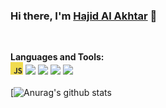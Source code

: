 

### Hi there, I'm [Hajid Al Akhtar](https://hajid.tech) 👋


<br />




**Languages and Tools:**  
<code><img height="20" src="https://raw.githubusercontent.com/github/explore/80688e429a7d4ef2fca1e82350fe8e3517d3494d/topics/javascript/javascript.png"></code>
<code><img height="20" src="https://upload.wikimedia.org/wikipedia/commons/thumb/9/9a/Laravel.svg/1200px-Laravel.svg.png"></code>
<code><img height="20" src="https://docs.vuejs.id/images/logo.png"></code>
<code><img height="20" src="https://www.jasakoding.id/wp-content/uploads/2019/04/php-logo.png"></code>
<code><img height="20" src="https://upload.wikimedia.org/wikipedia/commons/thumb/0/05/Go_Logo_Blue.svg/1200px-Go_Logo_Blue.svg.png"></code>
<br />
<br />
[![Anurag's github stats](https://github-readme-stats.anuraghazra1.vercel.app/api?username=hajidalakhtar&show_icons=true&title_color=fff&icon_color=79ff97&text_color=9f9f9f&bg_color=151515)

<!--- 
  if you have forked this to use on your profile, 
  Change the `github-readme-stats.anuraghazra1.vercel.app` to `github-readme-stats.vercel.app` 
--->


